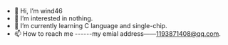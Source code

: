 - 👋 Hi, I’m wind46
- 👀 I’m interested in nothing.
- 🌱 I’m currently learning C language and single-chip.
- 📫 How to reach me ------my emial address——1193871408@qq.com.

<!---
wind46/wind46 is a ✨ special ✨ repository because its `README.md` (this file) appears on your GitHub profile.
You can click the Preview link to take a look at your changes.
--->
